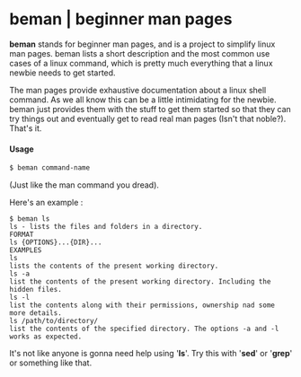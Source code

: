 # **beman** | **be**ginner **man** pages

**beman** stands for beginner man pages, and is a project to simplify linux man pages. beman lists a short description and the most common use cases of a linux command, which is pretty much everything that a linux newbie needs to get started.

The man pages provide exhaustive documentation about a linux shell command. As we all know this can be a little intimidating for the newbie. beman just provides them with the stuff to get them started so that they can try things out and eventually get to read real man pages (Isn't that noble?). That's it.

#### Usage

```bash
$ beman command-name
```

(Just like the man command you dread). 

Here's an example :

```shell
$ beman ls
ls - lists the files and folders in a directory.
FORMAT 
ls {OPTIONS}...{DIR}...
EXAMPLES  
ls 
lists the contents of the present working directory. 
ls -a  
list the contents of the present working directory. Including the hidden files. 
ls -l  
list the contents along with their permissions, ownership nad some more details.
ls /path/to/directory/ 
list the contents of the specified directory. The options -a and -l works as expected.
```

It's not like anyone is gonna need help using '**ls**'. Try this with '**sed**' or '**grep**' or something like that.